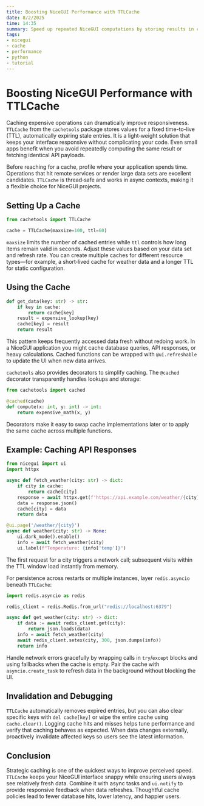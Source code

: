 ```yaml
---
title: Boosting NiceGUI Performance with TTLCache
date: 8/2/2025
time: 14:35
summary: Speed up repeated NiceGUI computations by storing results in cachetools.TTLCache.
tags:
- nicegui
- cache
- performance
- python
- tutorial
---
```


# Boosting NiceGUI Performance with TTLCache

Caching expensive operations can dramatically improve responsiveness. `TTLCache` from the `cachetools` package stores values for a fixed time-to-live (TTL), automatically expiring stale entries. It is a light‑weight solution that keeps your interface responsive without complicating your code. Even small apps benefit when you avoid repeatedly computing the same result or fetching identical API payloads.

Before reaching for a cache, profile where your application spends time. Operations that hit remote services or render large data sets are excellent candidates. `TTLCache` is thread‑safe and works in async contexts, making it a flexible choice for NiceGUI projects.

## Setting Up a Cache

```python
from cachetools import TTLCache

cache = TTLCache(maxsize=100, ttl=60)
```

`maxsize` limits the number of cached entries while `ttl` controls how long items remain valid in seconds. Adjust these values based on your data set and refresh rate. You can create multiple caches for different resource types—for example, a short‑lived cache for weather data and a longer TTL for static configuration.

## Using the Cache

```python
def get_data(key: str) -> str:
    if key in cache:
        return cache[key]
    result = expensive_lookup(key)
    cache[key] = result
    return result
```

This pattern keeps frequently accessed data fresh without redoing work. In a NiceGUI application you might cache database queries, API responses, or heavy calculations. Cached functions can be wrapped with `@ui.refreshable` to update the UI when new data arrives.

`cachetools` also provides decorators to simplify caching. The `@cached` decorator transparently handles lookups and storage:

```python
from cachetools import cached

@cached(cache)
def compute(x: int, y: int) -> int:
    return expensive_math(x, y)
```

Decorators make it easy to swap cache implementations later or to apply the same cache across multiple functions.

## Example: Caching API Responses

```python
from nicegui import ui
import httpx

async def fetch_weather(city: str) -> dict:
    if city in cache:
        return cache[city]
    response = await httpx.get(f'https://api.example.com/weather/{city}')
    data = response.json()
    cache[city] = data
    return data

@ui.page('/weather/{city}')
async def weather(city: str) -> None:
    ui.dark_mode().enable()
    info = await fetch_weather(city)
    ui.label(f"Temperature: {info['temp']}")
```

The first request for a city triggers a network call; subsequent visits within the TTL window load instantly from memory.

For persistence across restarts or multiple instances, layer `redis.asyncio` beneath `TTLCache`:

```python
import redis.asyncio as redis

redis_client = redis.Redis.from_url("redis://localhost:6379")

async def get_weather(city: str) -> dict:
    if data := await redis_client.get(city):
        return json.loads(data)
    info = await fetch_weather(city)
    await redis_client.setex(city, 300, json.dumps(info))
    return info
```

Handle network errors gracefully by wrapping calls in `try`/`except` blocks and using fallbacks when the cache is empty. Pair the cache with `asyncio.create_task` to refresh data in the background without blocking the UI.

## Invalidation and Debugging

`TTLCache` automatically removes expired entries, but you can also clear specific keys with `del cache[key]` or wipe the entire cache using `cache.clear()`. Logging cache hits and misses helps tune performance and verify that caching behaves as expected. When data changes externally, proactively invalidate affected keys so users see the latest information.

## Conclusion

Strategic caching is one of the quickest ways to improve perceived speed. `TTLCache` keeps your NiceGUI interface snappy while ensuring users always see relatively fresh data. Combine it with async tasks and `ui.notify` to provide responsive feedback when data refreshes. Thoughtful cache policies lead to fewer database hits, lower latency, and happier users.
